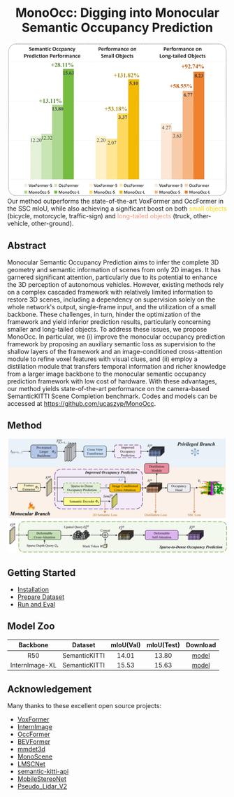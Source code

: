 <div align="center">   
  
# MonoOcc: Digging into Monocular Semantic Occupancy Prediction
</div>



![](./pic/teaser.jpg)
Our method outperforms the 
state-of-the-art
VoxFormer and OccFormer
in the SSC mIoU, 
while also achieving a significant boost
on both <font color=Gold>small objects</font> (bicycle, motorcycle, traffic-sign)
and <font color=Darksalmon>long-tailed objects</font> (truck, other-vehicle, other-ground).



## Abstract
Monocular Semantic Occupancy Prediction aims to infer the complete 3D geometry and semantic information of scenes from only 2D images. It has garnered significant attention, particularly due to its potential to enhance the 3D perception of autonomous vehicles. However, existing methods rely on a complex cascaded framework with relatively limited information to restore 3D scenes, including a dependency on supervision solely on the whole network's output, single-frame input, and the utilization of a small backbone. These challenges, in turn, hinder the optimization of the framework and yield inferior prediction results, particularly concerning smaller and long-tailed objects.
To address these issues, we propose MonoOcc. In particular, we (i) improve the monocular occupancy prediction framework by proposing an auxiliary semantic loss as supervision to the shallow layers of the framework and an image-conditioned cross-attention module to refine voxel features with visual clues, and (ii) employ a distillation module that transfers temporal information and richer knowledge from a larger image backbone to the monocular semantic occupancy prediction framework with low cost of hardware. With these advantages, our method yields state-of-the-art performance on the camera-based SemanticKITTI Scene Completion benchmark. Codes and models can be accessed at https://github.com/ucaszyp/MonoOcc.


## Method

![](./pic/main.jpg) 


## Getting Started
- [Installation](docs/install.md) 
- [Prepare Dataset](docs/prepare_dataset.md)
- [Run and Eval](docs/getting_started.md)

## Model Zoo

| Backbone  | Dataset | mIoU(Val) | mIoU(Test) | Download |
| :---: | :---: | :---: | :---: | :---: |
| R50  | SemanticKITTI | 14.01 | 13.80 | [model](https://drive.google.com/file/d/1KOYN3MGHMyCTDZWw4lNNicCdImnKqvlz/view?usp=share_link) |
| InternImage-XL | SemanticKITTI | 15.53 | 15.63 | [model](https://drive.google.com/file/d/1UBemF77Cfr0d9rcC_Y9Qmjnqp_c4qoeb/view?usp=share_link) |

 

## Acknowledgement

Many thanks to these excellent open source projects:
- [VoxFormer](https://github.com/NVlabs/VoxFormer)
- [InternImage](https://github.com/OpenGVLab/InternImage)
- [OccFormer](https://github.com/zhangyp15/OccFormer)
- [BEVFormer](https://github.com/fundamentalvision/BEVFormer)
- [mmdet3d](https://github.com/open-mmlab/mmdetection3d)
- [MonoScene](https://github.com/astra-vision/MonoScene)
- [LMSCNet](https://github.com/astra-vision/LMSCNet)
- [semantic-kitti-api](https://github.com/PRBonn/semantic-kitti-api) 
- [MobileStereoNet](https://github.com/cogsys-tuebingen/mobilestereonet)
- [Pseudo_Lidar_V2](https://github.com/mileyan/Pseudo_Lidar_V2)

